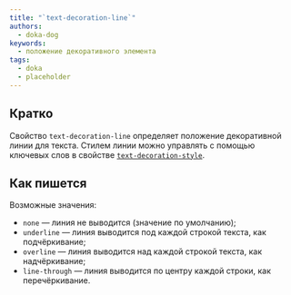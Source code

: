 ```yaml
---
title: "`text-decoration-line`"
authors:
  - doka-dog
keywords:
  - положение декоративного элемента
tags:
  - doka
  - placeholder
---
```


## Кратко

Свойство `text-decoration-line` определяет положение декоративной линии для текста. Стилем линии можно управлять с помощью ключевых слов в свойстве [`text-decoration-style`](/css/text-decoration-style/).

## Как пишется

Возможные значения:

- `none` — линия не выводится (значение по умолчанию);
- `underline` — линия выводится под каждой строкой текста, как подчёркивание;
- `overline` — линия выводится над каждой строкой текста, как надчёркивание;
- `line-through` — линия выводится по центру каждой строки, как перечёркивание.
